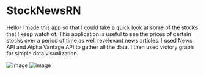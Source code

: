# StockNewsRN

Hello! I made this app so that I could take a quick look at some of the stocks that I keep watch of. This application is useful to see the prices of certain stocks 
over a period of time as well revelevant news articles. I used News API and Alpha Vantage API to  gather all the data. I then used victory graph for simple
data visualization. 

![image](https://user-images.githubusercontent.com/33469633/94094275-ec250f80-fdd3-11ea-805d-dbaa92c9335a.png)                         ![image](https://user-images.githubusercontent.com/33469633/94094349-1bd41780-fdd4-11ea-9425-c5ce26be742f.png)

